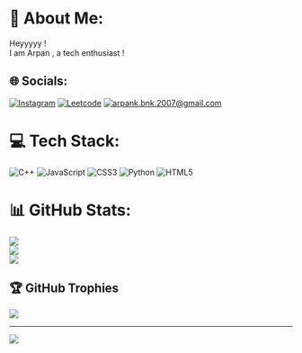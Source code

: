 # 💫 About Me:
Heyyyyy !  
I am Arpan , a tech enthusiast !


## 🌐 Socials:
[![Instagram](https://img.shields.io/badge/Instagram-%23E4405F.svg?logo=Instagram&logoColor=white)](https://instagram.com/xf_ghost) 
[![Leetcode](https://img.shields.io/badge/Leet-code-orange?style=flat)](https://leetcode.com/u/J14ZiRCUlc/) 
[![arpank.bnk.2007@gmail.com](https://img.shields.io/badge/arpank.bnk.2007@gmail.com-%231a5276)]() 

# 💻 Tech Stack:
![C++](https://img.shields.io/badge/c++-%2300599C.svg?style=for-the-badge&logo=c%2B%2B&logoColor=white) ![JavaScript](https://img.shields.io/badge/javascript-%23323330.svg?style=for-the-badge&logo=javascript&logoColor=%23F7DF1E) ![CSS3](https://img.shields.io/badge/css3-%231572B6.svg?style=for-the-badge&logo=css3&logoColor=white) ![Python](https://img.shields.io/badge/python-3670A0?style=for-the-badge&logo=python&logoColor=ffdd54) ![HTML5](https://img.shields.io/badge/html5-%23E34F26.svg?style=for-the-badge&logo=html5&logoColor=white)
# 📊 GitHub Stats:
![](https://github-readme-stats.vercel.app/api?username=arpank01&theme=dark&hide_border=false&include_all_commits=false&count_private=false)<br/>
![](https://nirzak-streak-stats.vercel.app/?user=arpank01&theme=dark&hide_border=false)<br/>
![](https://github-readme-stats.vercel.app/api/top-langs/?username=arpank01&theme=dark&hide_border=false&include_all_commits=false&count_private=false&layout=compact)

## 🏆 GitHub Trophies
![](https://github-profile-trophy.vercel.app/?username=arpank01&theme=dark&no-frame=false&no-bg=true&margin-w=4)


---
[![](https://visitcount.itsvg.in/api?id=arpank01&icon=0&color=0)](https://visitcount.itsvg.in)

<!-- Proudly created with GPRM ( https://gprm.itsvg.in ) -->
